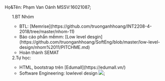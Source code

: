  Họ&Tên: Phạm Van Oánh MSSV:16021087;
<ul>

 1.BT Nhóm
  <ul>
	<li>BTL: [Memrise](https://github.com/truonganhhoang/INT2208-4-2018/tree/master/nhom-11) </li>
	<li>Báo cáo phần mềmm: [Low level desgin](https://github.com/truonganhhoang/SoftEng/blob/master/low-level-design/nhom%2011/PITCHME.md) </li>
	<li>Hoàn thành SEMAT </li>
  </ul>
 2.Tự học:
<ul>
	<li>HTML, bootstrap trên [Edumall](https://edumall.vn/) </li>
	<li>Software Engineering: lowlevel design <img src="https://imgur.com/UD30n27">; </li>
</ul>
